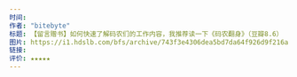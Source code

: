 ```yaml
---
时间: 
作者: "bitebyte"
标题: 【留言赠书】如何快速了解码农们的工作内容，我推荐读一下《码农翻身》（豆瓣8.6）
图片: https://i1.hdslb.com/bfs/archive/743f3e4306dea5bd7da64f926d9f216adef272ab.jpg@320w_200h_1c_!web-space-upload-video.webp
链接: 
评价: ★★★★★
---
```

